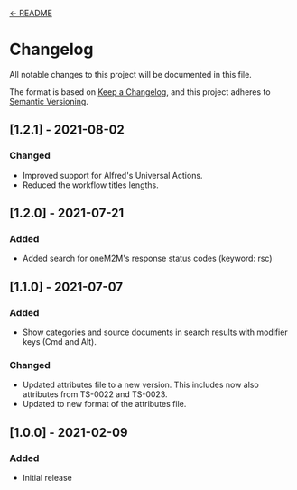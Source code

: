 [← README](README.md) 


# Changelog
All notable changes to this project will be documented in this file.

The format is based on [Keep a Changelog](https://keepachangelog.com/en/1.0.0/),
and this project adheres to [Semantic Versioning](https://semver.org/spec/v2.0.0.html).


## [1.2.1] - 2021-08-02

### Changed
- Improved support for Alfred's Universal Actions.
- Reduced the workflow titles lengths.


## [1.2.0] - 2021-07-21

### Added
- Added search for oneM2M's response status codes (keyword: rsc)


## [1.1.0] - 2021-07-07

### Added
- Show categories and source documents in search results with modifier keys (Cmd and Alt).

### Changed
- Updated attributes file to a new version. This includes now also attributes from TS-0022 and TS-0023.
- Updated to new format of the attributes file.


## [1.0.0] - 2021-02-09

### Added
- Initial release

